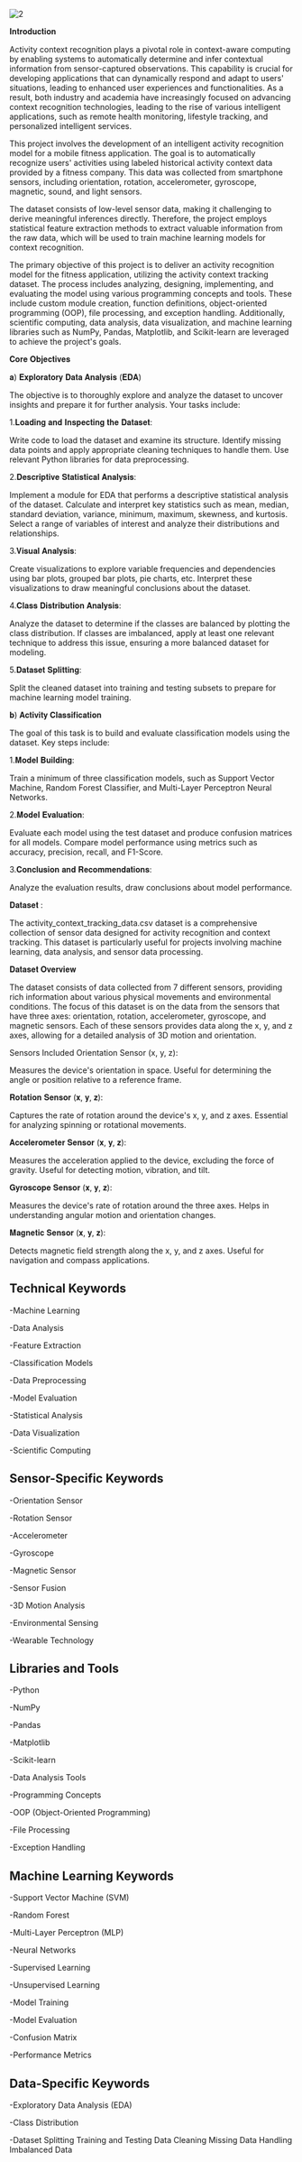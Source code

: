 
![2](https://github.com/user-attachments/assets/2eb67783-0005-4271-a74c-535dbf3b903e)


𝐈𝐧𝐭𝐫𝐨𝐝𝐮𝐜𝐭𝐢𝐨𝐧

Activity context recognition plays a pivotal role in context-aware computing by enabling systems to automatically determine and infer contextual information from sensor-captured observations. This capability is crucial for developing applications that can dynamically respond and adapt to users' situations, leading to enhanced user experiences and functionalities. As a result, both industry and academia have increasingly focused on advancing context recognition technologies, leading to the rise of various intelligent applications, such as remote health monitoring, lifestyle tracking, and personalized intelligent services.

This project involves the development of an intelligent activity recognition model for a mobile fitness application. The goal is to automatically recognize users' activities using labeled historical activity context data provided by a fitness company. This data was collected from smartphone sensors, including orientation, rotation, accelerometer, gyroscope, magnetic, sound, and light sensors.

The dataset consists of low-level sensor data, making it challenging to derive meaningful inferences directly. Therefore, the project employs statistical feature extraction methods to extract valuable information from the raw data, which will be used to train machine learning models for context recognition.

The primary objective of this project is to deliver an activity recognition model for the fitness application, utilizing the activity context tracking dataset. The process includes analyzing, designing, implementing, and evaluating the model using various programming concepts and tools. These include custom module creation, function definitions, object-oriented programming (OOP), file processing, and exception handling. Additionally, scientific computing, data analysis, data visualization, and machine learning libraries such as NumPy, Pandas, Matplotlib, and Scikit-learn are leveraged to achieve the project's goals.

𝐂𝐨𝐫𝐞 𝐎𝐛𝐣𝐞𝐜𝐭𝐢𝐯𝐞𝐬

𝐚) 𝐄𝐱𝐩𝐥𝐨𝐫𝐚𝐭𝐨𝐫𝐲 𝐃𝐚𝐭𝐚 𝐀𝐧𝐚𝐥𝐲𝐬𝐢𝐬 (𝐄𝐃𝐀)

The objective is to thoroughly explore and analyze the dataset to uncover insights and prepare it for further analysis. Your tasks include:

1.𝐋𝐨𝐚𝐝𝐢𝐧𝐠 𝐚𝐧𝐝 𝐈𝐧𝐬𝐩𝐞𝐜𝐭𝐢𝐧𝐠 𝐭𝐡𝐞 𝐃𝐚𝐭𝐚𝐬𝐞𝐭:

Write code to load the dataset and examine its structure.
Identify missing data points and apply appropriate cleaning techniques to handle them. Use relevant Python libraries for data preprocessing.

2.𝐃𝐞𝐬𝐜𝐫𝐢𝐩𝐭𝐢𝐯𝐞 𝐒𝐭𝐚𝐭𝐢𝐬𝐭𝐢𝐜𝐚𝐥 𝐀𝐧𝐚𝐥𝐲𝐬𝐢𝐬:

Implement a module for EDA that performs a descriptive statistical analysis of the dataset.
Calculate and interpret key statistics such as mean, median, standard deviation, variance, minimum, maximum, skewness, and kurtosis.
Select a range of variables of interest and analyze their distributions and relationships.

3.𝐕𝐢𝐬𝐮𝐚𝐥 𝐀𝐧𝐚𝐥𝐲𝐬𝐢𝐬:

Create visualizations to explore variable frequencies and dependencies using bar plots, grouped bar plots, pie charts, etc.
Interpret these visualizations to draw meaningful conclusions about the dataset.

4.𝐂𝐥𝐚𝐬𝐬 𝐃𝐢𝐬𝐭𝐫𝐢𝐛𝐮𝐭𝐢𝐨𝐧 𝐀𝐧𝐚𝐥𝐲𝐬𝐢𝐬:

Analyze the dataset to determine if the classes are balanced by plotting the class distribution.
If classes are imbalanced, apply at least one relevant technique to address this issue, ensuring a more balanced dataset for modeling.

5.𝐃𝐚𝐭𝐚𝐬𝐞𝐭 𝐒𝐩𝐥𝐢𝐭𝐭𝐢𝐧𝐠:

Split the cleaned dataset into training and testing subsets to prepare for machine learning model training.


𝐛) 𝐀𝐜𝐭𝐢𝐯𝐢𝐭𝐲 𝐂𝐥𝐚𝐬𝐬𝐢𝐟𝐢𝐜𝐚𝐭𝐢𝐨𝐧

The goal of this task is to build and evaluate classification models using the dataset. Key steps include:

1.𝐌𝐨𝐝𝐞𝐥 𝐁𝐮𝐢𝐥𝐝𝐢𝐧𝐠:

Train a minimum of three classification models, such as Support Vector Machine, Random Forest Classifier, and Multi-Layer Perceptron Neural Networks.

2.𝐌𝐨𝐝𝐞𝐥 𝐄𝐯𝐚𝐥𝐮𝐚𝐭𝐢𝐨𝐧:

Evaluate each model using the test dataset and produce confusion matrices for all models.
Compare model performance using metrics such as accuracy, precision, recall, and F1-Score.

3.𝐂𝐨𝐧𝐜𝐥𝐮𝐬𝐢𝐨𝐧 𝐚𝐧𝐝 𝐑𝐞𝐜𝐨𝐦𝐦𝐞𝐧𝐝𝐚𝐭𝐢𝐨𝐧𝐬:

Analyze the evaluation results, draw conclusions about model performance.

𝐃𝐚𝐭𝐚𝐬𝐞𝐭 :

The activity_context_tracking_data.csv dataset is a comprehensive collection of sensor data designed for activity recognition and context tracking. This dataset is particularly useful for projects involving machine learning, data analysis, and sensor data processing.

𝐃𝐚𝐭𝐚𝐬𝐞𝐭 𝐎𝐯𝐞𝐫𝐯𝐢𝐞𝐰

The dataset consists of data collected from 7 different sensors, providing rich information about various physical movements and environmental conditions. The focus of this dataset is on the data from the sensors that have three axes: orientation, rotation, accelerometer, gyroscope, and magnetic sensors. Each of these sensors provides data along the x, y, and z axes, allowing for a detailed analysis of 3D motion and orientation.

Sensors Included
Orientation Sensor (x, y, z):

Measures the device's orientation in space.
Useful for determining the angle or position relative to a reference frame.

𝐑𝐨𝐭𝐚𝐭𝐢𝐨𝐧 𝐒𝐞𝐧𝐬𝐨𝐫 (𝐱, 𝐲, 𝐳):

Captures the rate of rotation around the device's x, y, and z axes.
Essential for analyzing spinning or rotational movements.

𝐀𝐜𝐜𝐞𝐥𝐞𝐫𝐨𝐦𝐞𝐭𝐞𝐫 𝐒𝐞𝐧𝐬𝐨𝐫 (𝐱, 𝐲, 𝐳):

Measures the acceleration applied to the device, excluding the force of gravity.
Useful for detecting motion, vibration, and tilt.

𝐆𝐲𝐫𝐨𝐬𝐜𝐨𝐩𝐞 𝐒𝐞𝐧𝐬𝐨𝐫 (𝐱, 𝐲, 𝐳):

Measures the device's rate of rotation around the three axes.
Helps in understanding angular motion and orientation changes.

𝐌𝐚𝐠𝐧𝐞𝐭𝐢𝐜 𝐒𝐞𝐧𝐬𝐨𝐫 (𝐱, 𝐲, 𝐳):

Detects magnetic field strength along the x, y, and z axes.
Useful for navigation and compass applications.


## Technical Keywords
 
-Machine Learning

-Data Analysis

-Feature Extraction

-Classification Models

-Data Preprocessing

-Model Evaluation

-Statistical Analysis

-Data Visualization

-Scientific Computing

## Sensor-Specific Keywords

-Orientation Sensor

-Rotation Sensor

-Accelerometer

-Gyroscope

-Magnetic Sensor

-Sensor Fusion

-3D Motion Analysis

-Environmental Sensing

-Wearable Technology

## Libraries and Tools

-Python

-NumPy

-Pandas

-Matplotlib

-Scikit-learn

-Data Analysis Tools

-Programming Concepts

-OOP (Object-Oriented Programming)

-File Processing

-Exception Handling

## Machine Learning Keywords

-Support Vector Machine (SVM)

-Random Forest

-Multi-Layer Perceptron (MLP)

-Neural Networks

-Supervised Learning

-Unsupervised Learning

-Model Training

-Model Evaluation

-Confusion Matrix

-Performance Metrics

## Data-Specific Keywords

-Exploratory Data Analysis (EDA)

-Class Distribution

-Dataset Splitting
Training and Testing
Data Cleaning
Missing Data Handling
Imbalanced Data


